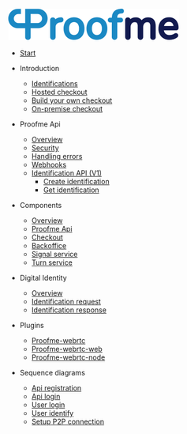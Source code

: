 
[![logo](_media/logo.svg)](readme.md)
<!-- * [test](examples.md) -->
* [Start](readme.md)
* Introduction
  * [Identifications](intro_identifications.md)
  * [Hosted checkout](intro_hosted_checkout.md)
  * [Build your own checkout](intro_byo_checkout.md)
  * [On-premise checkout](intro_onpremise_checkout.md)

* Proofme Api
  * [Overview](api_overview.md)
  * [Security](api_security.md)
  <!-- * [Authentication](api_authentication.md) -->
  <!-- * [Testing](api_testing.md) -->
  <!-- * [Common data types](api_cdt.md) -->
  * [Handling errors](api_errors.md)
  * [Webhooks](api_webhooks.md)
  <!-- * [Pagination](api_pagination.md) -->
  * [Identification API (V1)](v1_id_api.md)
    * [Create identification](v1_id_api_create_request.md)
    * [Get identification](v1_id_api_get_request.md)
    <!-- * [Update request](api_update_request.md) -->
    <!-- * [Cancel request](api_cancel_request.md) -->
    <!-- * [List requests](api_list_request.md) -->

* Components
  * [Overview](components_overview.md)
  * [Proofme Api](components_api.md)
  * [Checkout](components_checkout.md)
  * [Backoffice](components_dashboard.md)
  * [Signal service](components_signalling.md)
  * [Turn service](components_turn.md)
  <!-- * [Admin](components_admin.md) -->
  <!-- * [Licence service](components_license.md) -->
  <!-- * [Stats service](components_stats.md) -->
  <!-- * [Didux node](components_node.md) -->
  
* Digital Identity
  * [Overview](did_overview.md)
  * [Identification request](did_request.md)
  * [Identification response](did_response.md)

* Plugins
  * [Proofme-webrtc](plug-proofme-webrtc.md)
  * [Proofme-webrtc-web](plug-proofme-webrtc-web.md)
  * [Proofme-webrtc-node](plug-proofme-webrtc-node.md)

* Sequence diagrams
  * [Api registration](seq_api_registration.md)
  * [Api login](seq_api_login.md)
  * [User login](seq_user_login.md)
  * [User identify](seq_user_identify.md)
  * [Setup P2P connection](seq_p2p_connection.md)